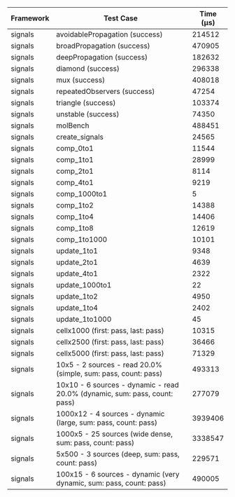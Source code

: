 | Framework | Test Case | Time (μs) |
| --- | --- | --- |
| signals | avoidablePropagation (success) | 214512 |
| signals | broadPropagation (success) | 470905 |
| signals | deepPropagation (success) | 182632 |
| signals | diamond (success) | 296338 |
| signals | mux (success) | 408018 |
| signals | repeatedObservers (success) | 47254 |
| signals | triangle (success) | 103374 |
| signals | unstable (success) | 74350 |
| signals | molBench | 488451 |
| signals | create_signals | 24565 |
| signals | comp_0to1 | 11544 |
| signals | comp_1to1 | 28999 |
| signals | comp_2to1 | 8114 |
| signals | comp_4to1 | 9219 |
| signals | comp_1000to1 | 5 |
| signals | comp_1to2 | 14388 |
| signals | comp_1to4 | 14406 |
| signals | comp_1to8 | 12619 |
| signals | comp_1to1000 | 10101 |
| signals | update_1to1 | 9348 |
| signals | update_2to1 | 4639 |
| signals | update_4to1 | 2322 |
| signals | update_1000to1 | 22 |
| signals | update_1to2 | 4950 |
| signals | update_1to4 | 2402 |
| signals | update_1to1000 | 45 |
| signals | cellx1000 (first: pass, last: pass) | 10315 |
| signals | cellx2500 (first: pass, last: pass) | 36466 |
| signals | cellx5000 (first: pass, last: pass) | 71329 |
| signals | 10x5 - 2 sources - read 20.0% (simple, sum: pass, count: pass) | 493313 |
| signals | 10x10 - 6 sources - dynamic - read 20.0% (dynamic, sum: pass, count: pass) | 277079 |
| signals | 1000x12 - 4 sources - dynamic (large, sum: pass, count: pass) | 3939406 |
| signals | 1000x5 - 25 sources (wide dense, sum: pass, count: pass) | 3338547 |
| signals | 5x500 - 3 sources (deep, sum: pass, count: pass) | 229571 |
| signals | 100x15 - 6 sources - dynamic (very dynamic, sum: pass, count: pass) | 490005 |
